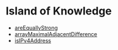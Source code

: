 # Island of Knowledge

* [areEquallyStrong](areEquallyStrong)
* [arrayMaximalAdjacentDifference](arrayMaximalAdjacentDifference)
* [isIPv4Address](isIPv4Address)
